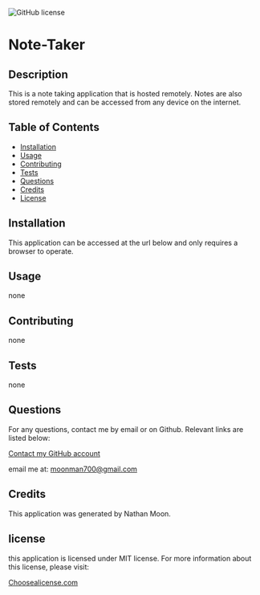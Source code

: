 ![GitHub license](https://img.shields.io/badge/license-MIT-yellow.svg)
# Note-Taker
    
## Description
    
This is a note taking application that is hosted remotely. Notes are also stored remotely and can be accessed from any device on the internet.
  
## Table of Contents

- [Installation](#installation)
- [Usage](#usage)
- [Contributing](#contributing)
- [Tests](#tests) 
- [Questions](#questions)
- [Credits](#credits)
- [License](#license)
  
## Installation
This application can be accessed at the url below and only requires a browser to operate.
  
  
## Usage
none

## Contributing
none

## Tests
none

## Questions
For any questions, contact me by email or on Github. Relevant links are listed below:

[Contact my GitHub account](https://github.com/Cyanasaurusrex)

email me at: moonman700@gmail.com

## Credits
This application was generated by Nathan Moon.

## license

this application is licensed under MIT license. For more information about this license, please visit:

[Choosealicense.com](https://choosealicense.com/appendix/)